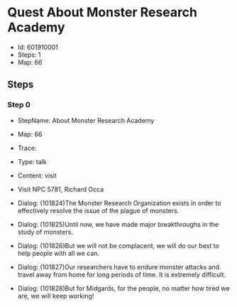 # Quest About Monster Research Academy

- Id: 601910001
- Steps: 1
- Map: 66

## Steps

### Step 0
- StepName:  About Monster Research Academy
- Map:  66
- Trace:  
- Type:  talk
- Content:  visit
- Visit NPC 5781, Richard Occa

- Dialog: (101824)The Monster Research Organization exists in order to effectively resolve the issue of the plague of monsters.
- Dialog: (101825)Until now, we have made major breakthroughs in the study of monsters.
- Dialog: (101826)But we will not be complacent, we will do our best to help people with all we can.
- Dialog: (101827)Our researchers have to endure monster attacks and travel away from home for long periods of time. It is extremely difficult. 
- Dialog: (101828)But for Midgards, for the people, no matter how tired we are, we will keep working!



